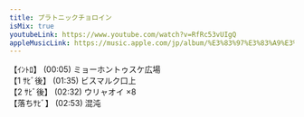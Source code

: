 ```yaml
---
title: プラトニックチョロイン
isMix: true
youtubeLink: https://www.youtube.com/watch?v=RfRc53vUIgQ
appleMusicLink: https://music.apple.com/jp/album/%E3%83%97%E3%83%A9%E3%83%88%E3%83%8B%E3%83%83%E3%82%AF%E3%83%81%E3%83%A7%E3%83%AD%E3%82%A4%E3%83%B3/1718410868?&i=1718410876
---
```


【ｲﾝﾄﾛ】 <t s=5>(00:05)</t> ミョーホントゥスケ広場<br />
【1 ｻﾋﾞ後】 <t s=95>(01:35)</t> ビスマルク口上<br />
【2 ｻﾋﾞ後】 <t s=152>(02:32)</t> ウリャオイ ×8<br />
【落ちｻﾋﾞ】 <t s=173>(02:53)</t> 混沌<br />
